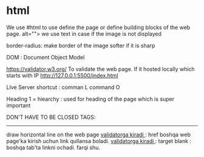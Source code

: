 # html
We use #html to use define the page or define building blocks of the web page. 
alt=""> we use text in case if the image is not displayed

border-radius: make border of the image softer if it is sharp

DOM : Document Object Model

https://validator.w3.org/ To validate the web page. If it hosted locally which starts with IP http://127.0.0.1:5500/index.html

LIve Server shortcut : comman L command O

Heading 1 = hiearchy : used for heading of the page which is super important


DON'T HAVE TO BE CLOSED TAGS:
<hr> draw horizontal line on the web page
<a href="https://jigsaw.w3.org/css-validator/validator" >validatorga kiradi </a> : href boshqa web page'ka kirish uchun link qullansa boladi. 
<a href="https://jigsaw.w3.org/css-validator/validator" target="_blank" >validatorga kiradi </a> : target blank : boshqa tab'ta linkni ochadi. farqi shu. 